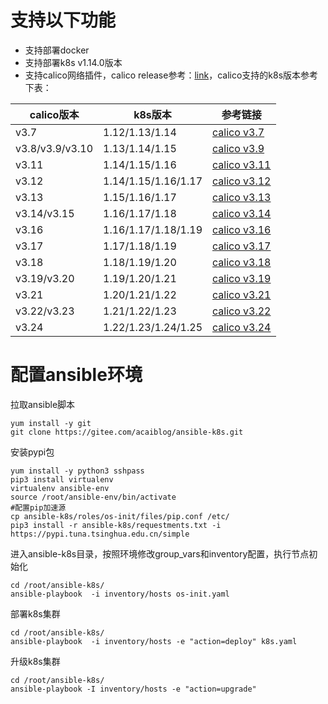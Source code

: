 # 支持以下功能
- 支持部署docker
- 支持部署k8s v1.14.0版本
- 支持calico网络插件，calico release参考：[link](https://projectcalico.docs.tigera.io/releases#)，calico支持的k8s版本参考下表：

| calico版本        | k8s版本          | 参考链接                                                                                                       |
|-----------------|----------------|------------------------------------------------------------------------------------------------------------|
| v3.7            | 1.12/1.13/1.14 | [calico v3.7](https://projectcalico.docs.tigera.io/archive/v3.7/getting-started/kubernetes/requirements)   |
| v3.8/v3.9/v3.10 | 1.13/1.14/1.15 | [calico v3.9](https://projectcalico.docs.tigera.io/archive/v3.9/getting-started/kubernetes/requirements)   |
| v3.11           | 1.14/1.15/1.16 | [calico v3.11](https://projectcalico.docs.tigera.io/archive/v3.11/getting-started/kubernetes/requirements) |
| v3.12           | 1.14/1.15/1.16/1.17 | [calico v3.12](https://projectcalico.docs.tigera.io/archive/v3.12/getting-started/kubernetes/requirements) |
| v3.13           | 1.15/1.16/1.17 | [calico v3.13](https://projectcalico.docs.tigera.io/archive/v3.13/getting-started/kubernetes/requirements) |
| v3.14/v3.15     | 1.16/1.17/1.18 | [calico v3.14](https://projectcalico.docs.tigera.io/archive/v3.14/getting-started/kubernetes/requirements) |
| v3.16           | 1.16/1.17/1.18/1.19 | [calico v3.16](https://projectcalico.docs.tigera.io/archive/v3.16/getting-started/kubernetes/requirements) |
| v3.17           | 1.17/1.18/1.19 | [calico v3.17](https://projectcalico.docs.tigera.io/archive/v3.17/getting-started/kubernetes/requirements) |
| v3.18           | 1.18/1.19/1.20 | [calico v3.18](https://projectcalico.docs.tigera.io/archive/v3.18/getting-started/kubernetes/requirements) |
| v3.19/v3.20     | 1.19/1.20/1.21 | [calico v3.19](https://projectcalico.docs.tigera.io/archive/v3.19/getting-started/kubernetes/requirements) |
| v3.21           | 1.20/1.21/1.22 | [calico v3.21](https://projectcalico.docs.tigera.io/archive/v3.21/getting-started/kubernetes/requirements) |
| v3.22/v3.23     | 1.21/1.22/1.23 | [calico v3.22](https://projectcalico.docs.tigera.io/archive/v3.22/getting-started/kubernetes/requirements) |
| v3.24           | 1.22/1.23/1.24/1.25 | [calico v3.24](https://projectcalico.docs.tigera.io/archive/v3.24/getting-started/kubernetes/requirements) |

# 配置ansible环境

拉取ansible脚本
```
yum install -y git
git clone https://gitee.com/acaiblog/ansible-k8s.git
```
安装pypi包
```
yum install -y python3 sshpass
pip3 install virtualenv
virtualenv ansible-env
source /root/ansible-env/bin/activate
#配置pip加速源
cp ansible-k8s/roles/os-init/files/pip.conf /etc/
pip3 install -r ansible-k8s/requestments.txt -i https://pypi.tuna.tsinghua.edu.cn/simple
```
进入ansible-k8s目录，按照环境修改group_vars和inventory配置，执行节点初始化
```
cd /root/ansible-k8s/
ansible-playbook  -i inventory/hosts os-init.yaml
```
部署k8s集群
```
cd /root/ansible-k8s/
ansible-playbook  -i inventory/hosts -e "action=deploy" k8s.yaml
```
升级k8s集群
```
cd /root/ansible-k8s/
ansible-playbook -I inventory/hosts -e "action=upgrade"
```
